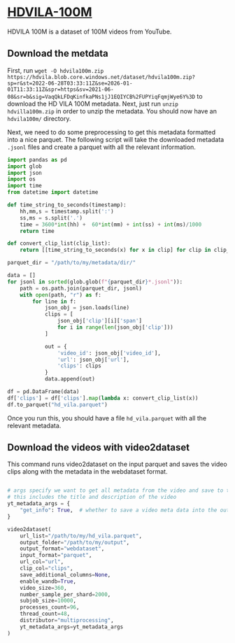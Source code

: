 # [HDVILA-100M](https://github.com/microsoft/XPretrain/tree/main/hd-vila-100m)
HDVILA 100M is a dataset of 100M videos from YouTube.

## Download the metdata
First, run `wget -O hdvila100m.zip https://hdvila.blob.core.windows.net/dataset/hdvila100m.zip?sp=r&st=2022-06-28T03:33:11Z&se=2026-01-01T11:33:11Z&spr=https&sv=2021-06-08&sr=b&sig=VaqQkLFDqKinfkaPNs1jJ1EQIYCB%2FUPYiqFqmjWye6Y%3D` to download the HD VILA 100M metadata. Next, just run `unzip hdvilla100m.zip` in order to unzip the metadata. You should now have an `hdvila100m/` directory.

Next, we need to do some preprocessing to get this metadata formatted into a nice parquet. The following script will take the downloaded metadata `.jsonl` files and create a parquet with all the relevant information.

```python
import pandas as pd
import glob
import json
import os
import time
from datetime import datetime

def time_string_to_seconds(timestamp):
    hh,mm,s = timestamp.split(':')
    ss,ms = s.split('.')
    time = 3600*int(hh) +  60*int(mm) + int(ss) + int(ms)/1000
    return time

def convert_clip_list(clip_list):
    return [[time_string_to_seconds(x) for x in clip] for clip in clip_list]

parquet_dir = "/path/to/my/metadata/dir/"

data = []
for jsonl in sorted(glob.glob(f"{parquet_dir}*.jsonl")):
    path = os.path.join(parquet_dir, jsonl)
    with open(path, "r") as f:
        for line in f:
            json_obj = json.loads(line)
            clips = [
                json_obj['clip'][i]['span']
                for i in range(len(json_obj['clip']))
            ]

            out = {
                'video_id': json_obj['video_id'],
                'url': json_obj['url'],
                'clips': clips
            }
            data.append(out)

df = pd.DataFrame(data)
df['clips'] = df['clips'].map(lambda x: convert_clip_list(x))
df.to_parquet("hd_vila.parquet")
```

Once you run this, you should have a file `hd_vila.parquet` with all the relevant metadata.

## Download the videos with video2dataset

This command runs video2dataset on the input parquet and saves the video clips along with the metadata in the webdataset format.

```python

# args specify we want to get all metadata from the video and save to the json component of the sample
# this includes the title and description of the video
yt_metadata_args = {
	"get_info": True,  # whether to save a video meta data into the output JSON file
}

video2dataset(
	url_list="/path/to/my/hd_vila.parquet",
	output_folder="/path/to/my/output",
	output_format="webdataset",
	input_format="parquet",
	url_col="url",
	clip_col="clips",
	save_additional_columns=None,
	enable_wandb=True,
	video_size=360,
	number_sample_per_shard=2000,
	subjob_size=10000,
	processes_count=96,
	thread_count=48,
	distributor="multiprocessing",
	yt_metadata_args=yt_metadata_args
)
```
